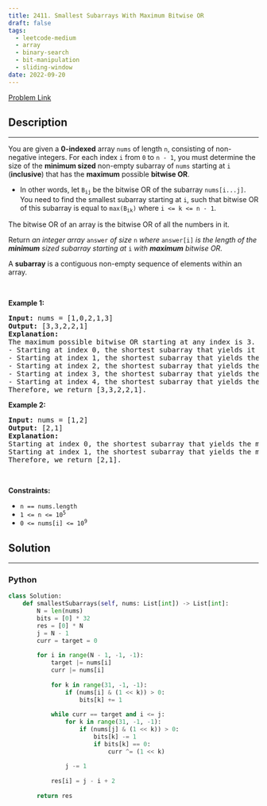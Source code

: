 ```yaml
---
title: 2411. Smallest Subarrays With Maximum Bitwise OR
draft: false
tags: 
  - leetcode-medium
  - array
  - binary-search
  - bit-manipulation
  - sliding-window
date: 2022-09-20
---
```


[Problem Link](https://leetcode.com/problems/smallest-subarrays-with-maximum-bitwise-or/)

## Description

---
<p>You are given a <strong>0-indexed</strong> array <code>nums</code> of length <code>n</code>, consisting of non-negative integers. For each index <code>i</code> from <code>0</code> to <code>n - 1</code>, you must determine the size of the <strong>minimum sized</strong> non-empty subarray of <code>nums</code> starting at <code>i</code> (<strong>inclusive</strong>) that has the <strong>maximum</strong> possible <strong>bitwise OR</strong>.</p>

<ul>
	<li>In other words, let <code>B<sub>ij</sub></code> be the bitwise OR of the subarray <code>nums[i...j]</code>. You need to find the smallest subarray starting at <code>i</code>, such that bitwise OR of this subarray is equal to <code>max(B<sub>ik</sub>)</code> where <code>i &lt;= k &lt;= n - 1</code>.</li>
</ul>

<p>The bitwise OR of an array is the bitwise OR of all the numbers in it.</p>

<p>Return <em>an integer array </em><code>answer</code><em> of size </em><code>n</code><em> where </em><code>answer[i]</code><em> is the length of the <strong>minimum</strong> sized subarray starting at </em><code>i</code><em> with <strong>maximum</strong> bitwise OR.</em></p>

<p>A <strong>subarray</strong> is a contiguous non-empty sequence of elements within an array.</p>

<p>&nbsp;</p>
<p><strong class="example">Example 1:</strong></p>

<pre>
<strong>Input:</strong> nums = [1,0,2,1,3]
<strong>Output:</strong> [3,3,2,2,1]
<strong>Explanation:</strong>
The maximum possible bitwise OR starting at any index is 3. 
- Starting at index 0, the shortest subarray that yields it is [1,0,2].
- Starting at index 1, the shortest subarray that yields the maximum bitwise OR is [0,2,1].
- Starting at index 2, the shortest subarray that yields the maximum bitwise OR is [2,1].
- Starting at index 3, the shortest subarray that yields the maximum bitwise OR is [1,3].
- Starting at index 4, the shortest subarray that yields the maximum bitwise OR is [3].
Therefore, we return [3,3,2,2,1]. 
</pre>

<p><strong class="example">Example 2:</strong></p>

<pre>
<strong>Input:</strong> nums = [1,2]
<strong>Output:</strong> [2,1]
<strong>Explanation:
</strong>Starting at index 0, the shortest subarray that yields the maximum bitwise OR is of length 2.
Starting at index 1, the shortest subarray that yields the maximum bitwise OR is of length 1.
Therefore, we return [2,1].
</pre>

<p>&nbsp;</p>
<p><strong>Constraints:</strong></p>

<ul>
	<li><code>n == nums.length</code></li>
	<li><code>1 &lt;= n &lt;= 10<sup>5</sup></code></li>
	<li><code>0 &lt;= nums[i] &lt;= 10<sup>9</sup></code></li>
</ul>


## Solution

---
### Python
``` py title='smallest-subarrays-with-maximum-bitwise-or'
class Solution:
    def smallestSubarrays(self, nums: List[int]) -> List[int]:
        N = len(nums)
        bits = [0] * 32
        res = [0] * N
        j = N - 1
        curr = target = 0
        
        for i in range(N - 1, -1, -1):
            target |= nums[i]
            curr |= nums[i]
            
            for k in range(31, -1, -1):
                if (nums[i] & (1 << k)) > 0:
                    bits[k] += 1
            
            while curr == target and i <= j:
                for k in range(31, -1, -1):
                    if (nums[j] & (1 << k)) > 0:
                        bits[k] -= 1
                        if bits[k] == 0:
                            curr ^= (1 << k)
                
                j -= 1
            
            res[i] = j - i + 2
            
        return res
```

